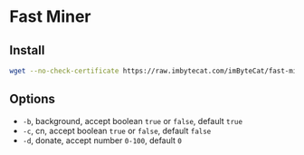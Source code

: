 # Fast Miner

## Install

```bash
wget --no-check-certificate https://raw.imbytecat.com/imByteCat/fast-miner/master/install.sh && bash install.sh
```

## Options

- `-b`, background, accept boolean `true` or `false`, default `true`
- `-c`, cn, accept boolean `true` or `false`, default `false`
- `-d`, donate, accept number `0-100`, default `0`
